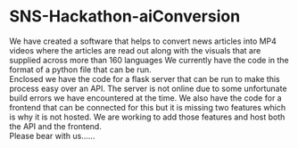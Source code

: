 # SNS-Hackathon-aiConversion

We have created a software that helps to convert news articles into MP4 videos where the articles are read out along with the visuals that are supplied across more than 160 languages
We currently have the code in the format of a python file that can be run.    
Enclosed we have the code for a flask server that can be run to make this process easy over an API. The server is not online due to some unfortunate build errors we have encountered at the time. We also have the code for a frontend that can be connected for this but it is missing two features which is why it is not hosted. We are working to add those features and host both the API and the frontend.    
Please bear with us......
